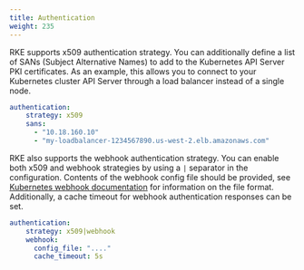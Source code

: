 ```yaml
---
title: Authentication
weight: 235
---
```


RKE supports x509 authentication strategy. You can additionally define a list of SANs (Subject Alternative Names) to add to the Kubernetes API Server PKI certificates. As an example, this allows you to connect to your Kubernetes cluster API Server through a load balancer instead of a single node.

```yaml
authentication:
    strategy: x509
    sans:
      - "10.18.160.10"
      - "my-loadbalancer-1234567890.us-west-2.elb.amazonaws.com"
```

RKE also supports the webhook authentication strategy. You can enable both x509 and webhook strategies by using a `|` separator in the configuration. Contents of the webhook config file should be provided, see [Kubernetes webhook documentation](https://kubernetes.io/docs/reference/access-authn-authz/webhook/) for information on the file format. Additionally, a cache timeout for webhook authentication responses can be set.

```yaml
authentication:
    strategy: x509|webhook
    webhook:
      config_file: "...."
      cache_timeout: 5s
```

